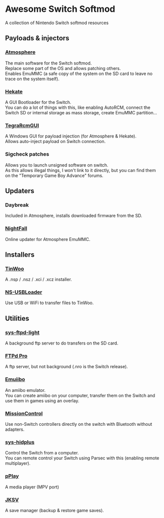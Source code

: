 # Awesome Switch Softmod

A collection of Nintendo Switch softmod resources

## Payloads & injectors

### [Atmosphere](https://github.com/Atmosphere-NX/Atmosphere)

The main software for the Switch softmod.  
Replace some part of the OS and allows patching others.  
Enables EmuMMC (a safe copy of the system on the SD card to leave no trace on the system itself).

### [Hekate](https://github.com/CTCaer/hekate)

A GUI Bootloader for the Switch.  
You can do a lot of things with this, like enabling AutoRCM, connect the Switch SD or internal storage as mass storage, create EmuMMC partition...

### [TegraRcmGUI](https://github.com/eliboa/TegraRcmGUI)

A Windows GUI for payload injection (for Atmosphere & Hekate).  
Allows auto-inject payload on Switch connection.

### Sigcheck patches

Allows you to launch unsigned software on switch.  
As this allows illegal things, I won't link to it directly, but you can find them on the "Temporary Game Boy Advance" forums.

## Updaters

### Daybreak

Included in Atmosphere, installs downloaded firmware from the SD.

### [NightFall](https://github.com/D3fau4/NightFall)

Online updater for Atmosphere EmuMMC.

## Installers

### [TinWoo](https://github.com/mrdude2478/TinWoo)

A .nsp / .nsz / .xci / .xcz installer.

### [NS-USBLoader](https://github.com/developersu/ns-usbloader)

Use USB or WiFi to transfer files to TinWoo.

## Utilities

### [sys-ftpd-light](https://github.com/cathery/sys-ftpd-light)

A background ftp server to do transfers on the SD card.

### [FTPd Pro](https://github.com/mtheall/ftpd)

A ftp server, but not background (.nro is the Switch release).

### [Emuiibo](https://github.com/XorTroll/emuiibo)

An amiibo emulator.  
You can create amiibo on your computer, transfer them on the Switch and use them in games using an overlay.

### [MissionControl](https://github.com/ndeadly/MissionControl)

Use non-Switch controllers directly on the switch with Bluetooth without adapters.

### [sys-hidplus](https://github.com/PaskaPinishkes/sys-hidplus)

Control the Switch from a computer.  
You can remote control your Switch using Parsec with this (enabling remote multiplayer).

### [pPlay](https://github.com/Cpasjuste/pplay)

A media player (MPV port)

### [JKSV](https://github.com/J-D-K/JKSV)

A save manager (backup & restore game saves).
